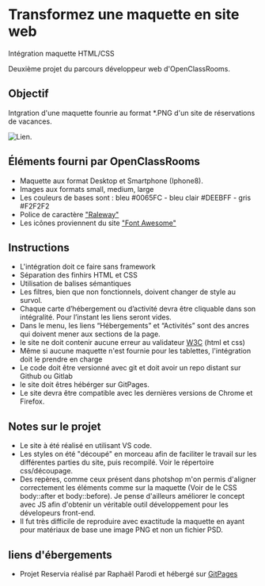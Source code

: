 # Transformez une maquette en site web
Intégration maquette HTML/CSS 

Deuxième projet du parcours développeur web d'OpenClassRooms.

## Objectif

Intgration d'une maquette founrie au format *.PNG d'un site de réservations de vacances.

![Lien](https://user.oc-static.com/upload/2020/08/24/1598262857804_Maquette%20reservia-min.png "Reservia").

## Éléments fourni par OpenClassRooms

-   Maquette aux format Desktop et Smartphone (Iphone8).
-   Images aux formats small, medium, large
-   Les couleurs de bases sont : bleu #0065FC - bleu clair #DEEBFF - gris #F2F2F2
-   Police de caractère ["Raleway"](https://fonts.google.com/specimen/Raleway "Police raleway")
-   Les icônes proviennent du site ["Font Awesome"](https://fontawesome.com/ "Font awesome")

## Instructions

-   L'intégration doit ce faire sans framework
-   Séparation des finhirs HTML et CSS
-   Utilisation de balises sémantiques
-   Les filtres, bien que non fonctionnels, doivent changer de style au survol.
-   Chaque carte d’hébergement ou d’activité devra être cliquable dans son intégralité. Pour l’instant les liens seront vides.
-   Dans le menu, les liens “Hébergements” et “Activités” sont des ancres qui doivent mener aux sections de la page.
-   le site ne doit contenir aucune erreur au validateur [W3C](https://validator.w3.org/#validate_by_upload) (html et css)
-   Même si aucune maquette n'est fournie pour les tablettes, l'intégration doit le prendre en charge
-   Le code doit être versionné avec git et doit avoir un repo distant sur Github ou Gitlab
-   le site doit êtres hébérger sur GitPages.
-   Le site devra être compatible avec les dernières versions de Chrome et Firefox.

## Notes sur le projet

-   Le site à été réalisé en utilisant VS code.
-   Les styles on été "découpé" en morceau afin de faciliter le travail sur les différentes parties du site, puis recompilé. Voir le répertoire css/découpage.
-   Des repères, comme ceux présent dans photshop m'on permis d'aligner correctement les éléments comme sur la maquette (Voir de le CSS body::after et body::before). Je pense d'ailleurs améliorer le concept avec JS afin d'obtenir un véritable outil développement pour les dévelopeurs front-end.
-   Il fut très difficile de reproduire avec exactitude la maquette en ayant pour matériaux de base une image PNG et non un fichier PSD.

## liens d'ébergements

-   Projet Reservia réalisé par Raphaël Parodi et hébergé sur [GitPages]( https://raficraft.github.io/reservia/)


